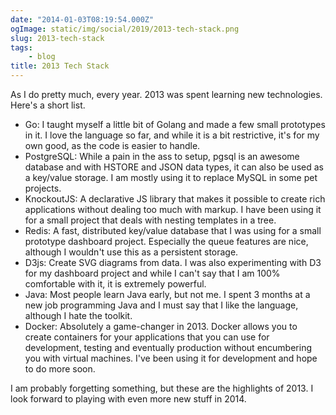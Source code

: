 ```yaml
---
date: "2014-01-03T08:19:54.000Z"
ogImage: static/img/social/2019/2013-tech-stack.png
slug: 2013-tech-stack
tags:
    - blog
title: 2013 Tech Stack
---
```

As I do pretty much, every year. 2013 was spent learning new technologies. Here's a short list.

- Go: I taught myself a little bit of Golang and made a few small prototypes in it. I love the language so far, and while it is a bit restrictive, it's for my own good, as the code is easier to handle.
- PostgreSQL: While a pain in the ass to setup, pgsql is an awesome database and with HSTORE and JSON data types, it can also be used as a key/value storage. I am mostly using it to replace MySQL in some pet projects.
- KnockoutJS: A declarative JS library that makes it possible to create rich applications without dealing too much with markup. I have been using it for a small project that deals with nesting templates in a tree.
- Redis: A fast, distributed key/value database that I was using for a small prototype dashboard project. Especially the queue features are nice, although I wouldn't use this as a persistent storage.
- D3js: Create SVG diagrams from data. I was also experimenting with D3 for my dashboard project and while I can't say that I am 100% comfortable with it, it is extremely powerful.
- Java: Most people learn Java early, but not me. I spent 3 months at a new job programming Java and I must say that I like the language, although I hate the toolkit.
- Docker: Absolutely a game-changer in 2013. Docker allows you to create containers for your applications that you can use for development, testing and eventually production without encumbering you with virtual machines. I've been using it for development and hope to do more soon.

I am probably forgetting something, but these are the highlights of 2013. I look forward to playing with even more new stuff in 2014.
